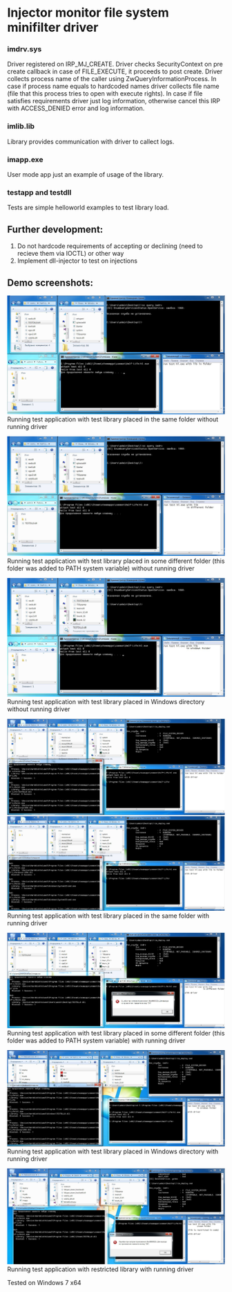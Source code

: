 # Injector monitor file system minifilter driver

### imdrv.sys

Driver registered on IRP_MJ_CREATE. Driver checks SecurityContext on pre create callback in case of FILE_EXECUTE, it proceeds to post create. Driver collects process name of the caller using ZwQueryInformationProcess. In case if process name equals to hardcoded names driver collects file name (file that this process tries to open with execute rights). In case if file satisfies requirements driver just log information, otherwise cancel this IRP with ACCESS_DENIED error and log information.

### imlib.lib

Library provides communication with driver to callect logs.

### imapp.exe

User mode app just an example of usage of the library.

### testapp and testdll

Tests are simple helloworld examples to test library load.

## Further development:

1. Do not hardcode requirements of accepting or declining (need to recieve them via IOCTL) or other way
2. Implement dll-injector to test on injections

## Demo screenshots:

![samenodrv](docs\1.JPG)
Running test application with test library placed in the same folder without running driver

![diffnodrv](docs\2.JPG)
Running test application with test library placed in some different folder (this folder was added to PATH system variable) without running driver

![winnodrv](docs\3.JPG)
Running test application with test library placed in Windows directory without running driver

![samedrv1](docs\4.1.JPG)
![samedrv2](docs\4.2.JPG)
Running test application with test library placed in the same folder with running driver

![diffdrv](docs\5.JPG)
Running test application with test library placed in some different folder (this folder was added to PATH system variable) with running driver

![windrv](docs\6.JPG)
Running test application with test library placed in Windows directory with running driver

![restdrv](docs\7.JPG)
Running test application with restricted library with running driver


Tested on Windows 7 x64